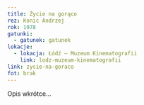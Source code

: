 ```yaml
---
title: Życie na gorąco
rez: Konic Andrzej
rok: 1978
gatunki: 
  - gatunek: gatunek
lokacje:
  - lokacja: Łódź – Muzeum Kinematografii
    link: lodz-muzeum-kinematografii
link: zycie-na-goraco
fot: brak
---
```

Opis wkrótce…